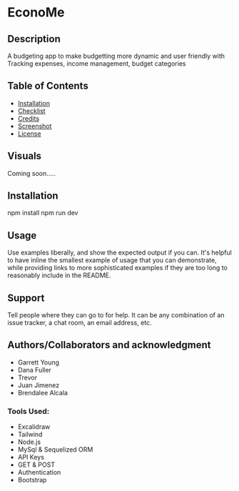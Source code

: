 # EconoMe

## Description

A budgeting app to make budgetting more dynamic and user friendly with Tracking expenses, income management, budget categories


## Table of Contents
- [Installation](#installation)
- [Checklist](#checklist)
- [Credits](#credits)
- [Screenshot](#screenshot)
- [License](#license)

## Visuals

Coming soon.....

## Installation
npm install
npm run dev

## Usage

Use examples liberally, and show the expected output if you can. It's helpful to have inline the smallest example of usage that you can demonstrate, while providing links to more sophisticated examples if they are too long to reasonably include in the README.

## Support

Tell people where they can go to for help. It can be any combination of an issue tracker, a chat room, an email address, etc.




## Authors/Collaborators and acknowledgment

- Garrett Young
- Dana Fuller
- Trevor
- Juan Jimenez
- Brendalee Alcala

### Tools Used:
- Excalidraw
- Tailwind
- Node.js
- MySql & Sequelized ORM
- API Keys
- GET & POST
- Authentication
- Bootstrap

